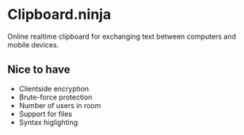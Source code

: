 # Clipboard.ninja

Online realtime clipboard for exchanging text between computers and mobile devices.

## Nice to have

* Clientside encryption
* Brute-force protection
* Number of users in room
* Support for files
* Syntax higlighting

